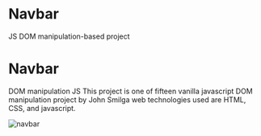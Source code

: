 # Navbar
JS DOM manipulation-based project

# Navbar
DOM manipulation JS This project is one of fifteen vanilla javascript DOM manipulation project by John Smilga web technologies used are HTML, CSS, and javascript.

<img src="https://www.vanillajavascriptprojects.com/_next/image?url=https%3A%2F%2Fdl.airtable.com%2F.attachments%2F07af8f8b33741f873854fdcb82b73aaa%2Ff6f447aa%2FScreen_Shot_2020-04-16_at_9.22.01_AM.png%3Fts%3D1658425599%26userId%3DusrQMwWEPx18KgLcP%26cs%3Dc3d4ddc0daefe77e&w=1080&q=75" alt="navbar"/>
